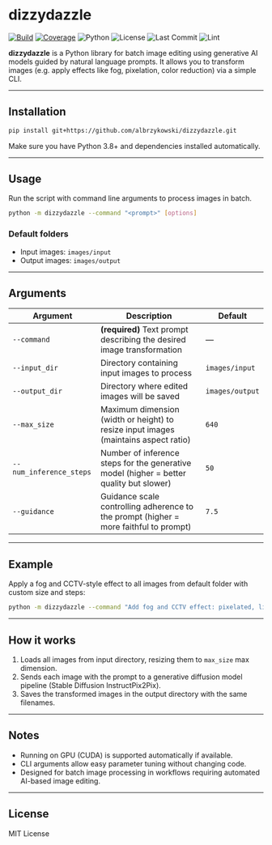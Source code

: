 
# dizzydazzle

[![Build](https://github.com/albrzykowski/dizzydazzle/actions/workflows/tests.yml/badge.svg)](https://github.com/albrzykowski/dizzydazzle/actions/workflows/tests.yml)
[![Coverage](https://coveralls.io/repos/github/albrzykowski/dizzydazzle/badge.svg?branch=main)](https://coveralls.io/github/albrzykowski/dizzydazzle?branch=main)
![Python](https://img.shields.io/badge/python-3.8+-blue)
![License](https://img.shields.io/github/license/albrzykowski/dizzydazzle)
![Last Commit](https://img.shields.io/github/last-commit/albrzykowski/dizzydazzle)
![Lint](https://img.shields.io/badge/linting-ruff-blue)

**dizzydazzle** is a Python library for batch image editing using generative AI models guided by natural language prompts. It allows you to transform images (e.g. apply effects like fog, pixelation, color reduction) via a simple CLI.

---

## Installation

```bash
pip install git+https://github.com/albrzykowski/dizzydazzle.git
```

Make sure you have Python 3.8+ and dependencies installed automatically.

---

## Usage

Run the script with command line arguments to process images in batch.

```bash
python -m dizzydazzle --command "<prompt>" [options]
```

### Default folders

- Input images: `images/input`  
- Output images: `images/output`

---

## Arguments

| Argument                | Description                                                                                  | Default             |
|-------------------------|----------------------------------------------------------------------------------------------|---------------------|
| `--command`             | **(required)** Text prompt describing the desired image transformation                       | —                   |
| `--input_dir`           | Directory containing input images to process                                                | `images/input`       |
| `--output_dir`          | Directory where edited images will be saved                                                | `images/output`      |
| `--max_size`            | Maximum dimension (width or height) to resize input images (maintains aspect ratio)         | `640`                |
| `--num_inference_steps` | Number of inference steps for the generative model (higher = better quality but slower)     | `50`                 |
| `--guidance`            | Guidance scale controlling adherence to the prompt (higher = more faithful to prompt)       | `7.5`                |

---

## Example

Apply a fog and CCTV-style effect to all images from default folder with custom size and steps:

```bash
python -m dizzydazzle --command "Add fog and CCTV effect: pixelated, limited colors, timestamp overlay." --max_size 300 --num_inference_steps 30 --guidance 8
```

---

## How it works

1. Loads all images from input directory, resizing them to `max_size` max dimension.  
2. Sends each image with the prompt to a generative diffusion model pipeline (Stable Diffusion InstructPix2Pix).  
3. Saves the transformed images in the output directory with the same filenames.

---

## Notes

- Running on GPU (CUDA) is supported automatically if available.  
- CLI arguments allow easy parameter tuning without changing code.  
- Designed for batch image processing in workflows requiring automated AI-based image editing.

---

## License

MIT License